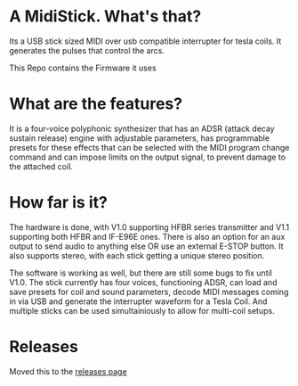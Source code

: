# A MidiStick. What's that?
Its a USB stick sized MIDI over usb compatible interrupter for tesla coils.
It generates the pulses that control the arcs.

This Repo contains the Firmware it uses

# What are the features?
It is a four-voice polyphonic synthesizer that has an ADSR (attack decay sustain release) engine with adjustable parameters, has programmable presets for these effects that can be selected with the MIDI program change command and can impose limits on the output signal, to prevent damage to the attached coil. 

# How far is it?
The hardware is done, with V1.0 supporting HFBR series transmitter and V1.1 supporting both HFBR and IF-E96E ones. There is also an option for an aux output to send audio to anything else OR use an external E-STOP button. It also supports stereo, with each stick getting a unique stereo position.

The software is working as well, but there are still some bugs to fix until V1.0.
The stick currently has four voices, functioning ADSR, can load and save presets for coil and sound parameters, decode MIDI messages coming in via USB and generate the interrupter waveform for a Tesla Coil. And multiple sticks can be used simultainiously to allow for multi-coil setups.

# Releases
Moved this to the [releases page](https://github.com/TMaxElectronics/MidiStick_Firmware/releases)
